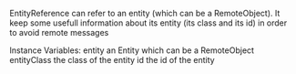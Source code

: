 EntityReference can refer to an entity (which can be a RemoteObject).
It keep some usefull information about its entity (its class and its id) in order to avoid remote messages

Instance Variables:
	entity	<Entity>	an Entity which can be a RemoteObject
	entityClass	<Entity class>	the class of the entity
	id	<Integer>	the id of the entity

